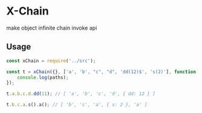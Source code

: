 # X-Chain
make object infinite chain invoke api

## Usage
```javascript
const xChain = require('../src');

const t = xChain({}, ['a', 'b', "c", "d", 'dd(12)$', 's(2)'], function (paths) {
    console.log(paths);
});

t.a.b.c.d.dd(11); // [ 'a', 'b', 'c', 'd', { dd: 12 } ]

t.b.c.a.s().a(); // [ 'b', 'c', 'a', { s: 2 }, 'a' ]

```
